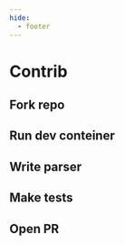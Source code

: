 ```yaml
---
hide:
  - footer
---
```


# Contrib


## Fork repo



## Run dev conteiner



## Write parser



## Make tests



## Open PR










